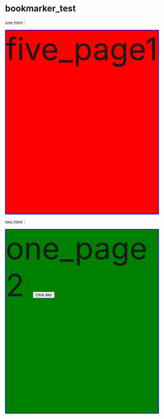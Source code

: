 # bookmarker_test

one.html：
<div id="five" style="border:2px blue solid;font-size:100px;background-color:red; height: 600px">
five_page1
</div>

two.html：
<div style="border:2px blue solid;font-size:100px;background-color:green; height: 600px">
one_page2
<button type="button" onclick="window.location.assign('one.html#five')">Click Me!</button>
</div>

